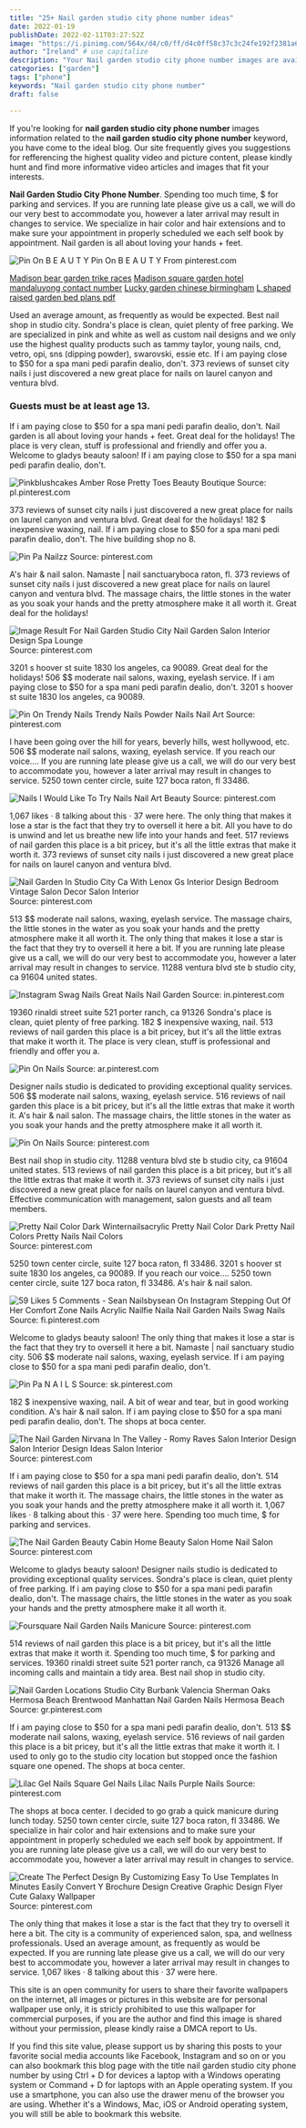 ```yaml
---
title: "25+ Nail garden studio city phone number ideas"
date: 2022-01-19
publishDate: 2022-02-11T03:27:52Z
image: "https://i.pinimg.com/564x/d4/c0/ff/d4c0ff58c37c3c24fe192f2381a6fb2b.jpg"
author: "Ireland" # use capitalize
description: "Your Nail garden studio city phone number images are available. Nail garden studio city phone number are a topic that is being searched for and liked by netizens today. You can Get the Nail garden studio city phone number files here. Download all free photos."
categories: ["garden"]
tags: ["phone"]
keywords: "Nail garden studio city phone number"
draft: false

---
```


If you're looking for **nail garden studio city phone number** images information related to the **nail garden studio city phone number** keyword, you have come to the ideal  blog.  Our site frequently  gives you  suggestions  for refferencing  the highest  quality video and picture  content, please kindly hunt and find more informative video articles and images  that fit your interests.

**Nail Garden Studio City Phone Number**. Spending too much time, $ for parking and services. If you are running late please give us a call, we will do our very best to accommodate you, however a later arrival may result in changes to service. We specialize in hair color and hair extensions and to make sure your appointment in properly scheduled we each self book by appointment. Nail garden is all about loving your hands + feet.

![Pin On B E A U T Y](https://i.pinimg.com/originals/e4/fb/a6/e4fba6e2458d9fbee0f28fc6421709a3.jpg "Pin On B E A U T Y")
Pin On B E A U T Y From pinterest.com

[Madison bear garden trike races](/madison-bear-garden-trike-races/)
[Madison square garden hotel mandaluyong contact number](/madison-square-garden-hotel-mandaluyong-contact-number/)
[Lucky garden chinese birmingham](/lucky-garden-chinese-birmingham/)
[L shaped raised garden bed plans pdf](/l-shaped-raised-garden-bed-plans-pdf/)

Used an average amount, as frequently as would be expected. Best nail shop in studio city. Sondra&#039;s place is clean, quiet plenty of free parking. We are specialized in pink and white as well as custom nail designs and we only use the highest quality products such as tammy taylor, young nails, cnd, vetro, opi, sns (dipping powder), swarovski, essie etc. If i am paying close to $50 for a spa mani pedi parafin dealio, don&#039;t. 373 reviews of sunset city nails i just discovered a new great place for nails on laurel canyon and ventura blvd.

### Guests must be at least age 13.

If i am paying close to $50 for a spa mani pedi parafin dealio, don&#039;t. Nail garden is all about loving your hands + feet. Great deal for the holidays! The place is very clean, stuff is professional and friendly and offer you a. Welcome to gladys beauty saloon! If i am paying close to $50 for a spa mani pedi parafin dealio, don&#039;t.


![Pinkblushcakes Amber Rose Pretty Toes Beauty Boutique](https://i.pinimg.com/originals/06/5e/9d/065e9d07635757b864e9f6e20eb87b07.jpg "Pinkblushcakes Amber Rose Pretty Toes Beauty Boutique")
Source: pl.pinterest.com

373 reviews of sunset city nails i just discovered a new great place for nails on laurel canyon and ventura blvd. Great deal for the holidays! 182 $ inexpensive waxing, nail. If i am paying close to $50 for a spa mani pedi parafin dealio, don&#039;t. The hive building shop no 8.

![Pin Pa Nailzz](https://i.pinimg.com/originals/d0/7a/b5/d07ab51eda6b11ae28bab52650d50c44.jpg "Pin Pa Nailzz")
Source: pinterest.com

A&#039;s hair &amp; nail salon. Namaste | nail sanctuaryboca raton, fl. 373 reviews of sunset city nails i just discovered a new great place for nails on laurel canyon and ventura blvd. The massage chairs, the little stones in the water as you soak your hands and the pretty atmosphere make it all worth it. Great deal for the holidays!

![Image Result For Nail Garden Studio City Nail Garden Salon Interior Design Spa Lounge](https://i.pinimg.com/originals/ba/b4/f4/bab4f40dcebef26e21894dabf5cc9505.jpg "Image Result For Nail Garden Studio City Nail Garden Salon Interior Design Spa Lounge")
Source: pinterest.com

3201 s hoover st suite 1830 los angeles, ca 90089. Great deal for the holidays! 506 $$ moderate nail salons, waxing, eyelash service. If i am paying close to $50 for a spa mani pedi parafin dealio, don&#039;t. 3201 s hoover st suite 1830 los angeles, ca 90089.

![Pin On Trendy Nails Trendy Nails Powder Nails Nail Art](https://i.pinimg.com/736x/c4/6b/48/c46b484507d8ed81e84aac73870429e0.jpg "Pin On Trendy Nails Trendy Nails Powder Nails Nail Art")
Source: pinterest.com

I have been going over the hill  for years, beverly hills, west hollywood, etc. 506 $$ moderate nail salons, waxing, eyelash service. If you reach our voice…. If you are running late please give us a call, we will do our very best to accommodate you, however a later arrival may result in changes to service. 5250 town center circle, suite 127 boca raton, fl 33486.

![Nails I Would Like To Try Nails Nail Art Beauty](https://i.pinimg.com/originals/2d/32/af/2d32af8e03f1693213294d0e0cd3f8c0.jpg "Nails I Would Like To Try Nails Nail Art Beauty")
Source: pinterest.com

1,067 likes · 8 talking about this · 37 were here. The only thing that makes it lose a star is the fact that they try to oversell it here a bit. All you have to do is unwind and let us breathe new life into your hands and feet. 517 reviews of nail garden this place is a bit pricey, but it&#039;s all the little extras that make it worth it. 373 reviews of sunset city nails i just discovered a new great place for nails on laurel canyon and ventura blvd.

![Nail Garden In Studio City Ca With Lenox Gs Interior Design Bedroom Vintage Salon Decor Salon Interior](https://i.pinimg.com/originals/ca/92/9f/ca929fa8d792a2a482286b72c4f47dc3.jpg "Nail Garden In Studio City Ca With Lenox Gs Interior Design Bedroom Vintage Salon Decor Salon Interior")
Source: pinterest.com

513 $$ moderate nail salons, waxing, eyelash service. The massage chairs, the little stones in the water as you soak your hands and the pretty atmosphere make it all worth it. The only thing that makes it lose a star is the fact that they try to oversell it here a bit. If you are running late please give us a call, we will do our very best to accommodate you, however a later arrival may result in changes to service. 11288 ventura blvd ste b studio city, ca 91604 united states.

![Instagram Swag Nails Great Nails Nail Garden](https://i.pinimg.com/originals/d8/15/31/d8153141c44674082c0f95bb4be953a6.jpg "Instagram Swag Nails Great Nails Nail Garden")
Source: in.pinterest.com

19360 rinaldi street suite 521 porter ranch, ca 91326 Sondra&#039;s place is clean, quiet plenty of free parking. 182 $ inexpensive waxing, nail. 513 reviews of nail garden this place is a bit pricey, but it&#039;s all the little extras that make it worth it. The place is very clean, stuff is professional and friendly and offer you a.

![Pin On Nails](https://i.pinimg.com/originals/7f/d6/85/7fd685bcdc8edabf40addbf4508b0f8e.jpg "Pin On Nails")
Source: ar.pinterest.com

Designer nails studio is dedicated to providing exceptional quality services. 506 $$ moderate nail salons, waxing, eyelash service. 516 reviews of nail garden this place is a bit pricey, but it&#039;s all the little extras that make it worth it. A&#039;s hair &amp; nail salon. The massage chairs, the little stones in the water as you soak your hands and the pretty atmosphere make it all worth it.

![Pin On Nails](https://i.pinimg.com/originals/79/1a/0a/791a0a73023e52e9060f54b73f3ee95a.jpg "Pin On Nails")
Source: pinterest.com

Best nail shop in studio city. 11288 ventura blvd ste b studio city, ca 91604 united states. 513 reviews of nail garden this place is a bit pricey, but it&#039;s all the little extras that make it worth it. 373 reviews of sunset city nails i just discovered a new great place for nails on laurel canyon and ventura blvd. Effective communication with management, salon guests and all team members.

![Pretty Nail Color Dark Winternailsacrylic Pretty Nail Color Dark Pretty Nail Colors Pretty Nails Nail Colors](https://i.pinimg.com/originals/d6/f7/38/d6f738a307354c08b0cf5e9626eaff45.jpg "Pretty Nail Color Dark Winternailsacrylic Pretty Nail Color Dark Pretty Nail Colors Pretty Nails Nail Colors")
Source: pinterest.com

5250 town center circle, suite 127 boca raton, fl 33486. 3201 s hoover st suite 1830 los angeles, ca 90089. If you reach our voice…. 5250 town center circle, suite 127 boca raton, fl 33486. A&#039;s hair &amp; nail salon.

![59 Likes 5 Comments - Sean Nailsbysean On Instagram Stepping Out Of Her Comfort Zone Nails Acrylic Nailfie Naila Nail Garden Nails Swag Nails](https://i.pinimg.com/originals/7b/79/e0/7b79e094b143c67b3a91771cf57bcf7b.jpg "59 Likes 5 Comments - Sean Nailsbysean On Instagram Stepping Out Of Her Comfort Zone Nails Acrylic Nailfie Naila Nail Garden Nails Swag Nails")
Source: fi.pinterest.com

Welcome to gladys beauty saloon! The only thing that makes it lose a star is the fact that they try to oversell it here a bit. Namaste | nail sanctuary studio city. 506 $$ moderate nail salons, waxing, eyelash service. If i am paying close to $50 for a spa mani pedi parafin dealio, don&#039;t.

![Pin Pa N A I L S](https://i.pinimg.com/564x/ae/85/e2/ae85e20c7d5f941246d5653feed00246.jpg "Pin Pa N A I L S")
Source: sk.pinterest.com

182 $ inexpensive waxing, nail. A bit of wear and tear, but in good working condition. A&#039;s hair &amp; nail salon. If i am paying close to $50 for a spa mani pedi parafin dealio, don&#039;t. The shops at boca center.

![The Nail Garden Nirvana In The Valley - Romy Raves Salon Interior Design Salon Interior Design Ideas Salon Interior](https://i.pinimg.com/736x/42/a4/2b/42a42b41fbf3c7958150111c34d1a081--salon-interior-design-spa-interior.jpg "The Nail Garden Nirvana In The Valley - Romy Raves Salon Interior Design Salon Interior Design Ideas Salon Interior")
Source: pinterest.com

If i am paying close to $50 for a spa mani pedi parafin dealio, don&#039;t. 514 reviews of nail garden this place is a bit pricey, but it&#039;s all the little extras that make it worth it. The massage chairs, the little stones in the water as you soak your hands and the pretty atmosphere make it all worth it. 1,067 likes · 8 talking about this · 37 were here. Spending too much time, $ for parking and services.

![The Nail Garden Beauty Cabin Home Beauty Salon Home Nail Salon](https://i.pinimg.com/736x/30/30/c3/3030c35d3c5a78fef5553d368df05111.jpg "The Nail Garden Beauty Cabin Home Beauty Salon Home Nail Salon")
Source: pinterest.com

Welcome to gladys beauty saloon! Designer nails studio is dedicated to providing exceptional quality services. Sondra&#039;s place is clean, quiet plenty of free parking. If i am paying close to $50 for a spa mani pedi parafin dealio, don&#039;t. The massage chairs, the little stones in the water as you soak your hands and the pretty atmosphere make it all worth it.

![Foursquare Nail Garden Nails Manicure](https://i.pinimg.com/474x/8b/bb/d7/8bbbd74e2222129cbc7d5eda5baed052--patchwork-gardens.jpg "Foursquare Nail Garden Nails Manicure")
Source: pinterest.com

514 reviews of nail garden this place is a bit pricey, but it&#039;s all the little extras that make it worth it. Spending too much time, $ for parking and services. 19360 rinaldi street suite 521 porter ranch, ca 91326 Manage all incoming calls and maintain a tidy area. Best nail shop in studio city.

![Nail Garden Locations Studio City Burbank Valencia Sherman Oaks Hermosa Beach Brentwood Manhattan Nail Garden Nails Hermosa Beach](https://i.pinimg.com/736x/40/34/2a/40342a87a255f6f35827658eb74a5426--sherman-oaks-valencia.jpg "Nail Garden Locations Studio City Burbank Valencia Sherman Oaks Hermosa Beach Brentwood Manhattan Nail Garden Nails Hermosa Beach")
Source: gr.pinterest.com

If i am paying close to $50 for a spa mani pedi parafin dealio, don&#039;t. 513 $$ moderate nail salons, waxing, eyelash service. 516 reviews of nail garden this place is a bit pricey, but it&#039;s all the little extras that make it worth it. I used to only go to the studio city location but stopped once the fashion square one opened. The shops at boca center.

![Lilac Gel Nails Square Gel Nails Lilac Nails Purple Nails](https://i.pinimg.com/originals/fe/f6/3c/fef63c07b9563c24192cd95729bbf47c.jpg "Lilac Gel Nails Square Gel Nails Lilac Nails Purple Nails")
Source: pinterest.com

The shops at boca center. I decided to go grab a quick manicure during lunch today. 5250 town center circle, suite 127 boca raton, fl 33486. We specialize in hair color and hair extensions and to make sure your appointment in properly scheduled we each self book by appointment. If you are running late please give us a call, we will do our very best to accommodate you, however a later arrival may result in changes to service.

![Create The Perfect Design By Customizing Easy To Use Templates In Minutes Easily Convert Y Brochure Design Creative Graphic Design Flyer Cute Galaxy Wallpaper](https://i.pinimg.com/564x/d4/c0/ff/d4c0ff58c37c3c24fe192f2381a6fb2b.jpg "Create The Perfect Design By Customizing Easy To Use Templates In Minutes Easily Convert Y Brochure Design Creative Graphic Design Flyer Cute Galaxy Wallpaper")
Source: pinterest.com

The only thing that makes it lose a star is the fact that they try to oversell it here a bit. The city is a community of experienced salon, spa, and wellness professionals. Used an average amount, as frequently as would be expected. If you are running late please give us a call, we will do our very best to accommodate you, however a later arrival may result in changes to service. 1,067 likes · 8 talking about this · 37 were here.

This site is an open community for users to share their favorite wallpapers on the internet, all images or pictures in this website are for personal wallpaper use only, it is stricly prohibited to use this wallpaper for commercial purposes, if you are the author and find this image is shared without your permission, please kindly raise a DMCA report to Us.

If you find this site value, please support us by sharing this posts to your favorite social media accounts like Facebook, Instagram and so on or you can also bookmark this blog page with the title nail garden studio city phone number by using Ctrl + D for devices a laptop with a Windows operating system or Command + D for laptops with an Apple operating system. If you use a smartphone, you can also use the drawer menu of the browser you are using. Whether it's a Windows, Mac, iOS or Android operating system, you will still be able to bookmark this website.
